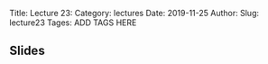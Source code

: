Title: Lecture 23:
Category: lectures
Date: 2019-11-25
Author: 
Slug: lecture23
Tages: ADD TAGS HERE


## Slides